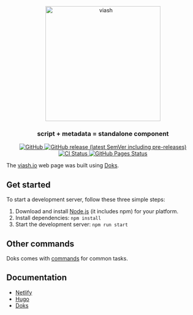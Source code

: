 <p align="center">
  <a href="https://viash.io/">
    <img alt="viash" src="https://viash.io/viash.svg" width="300">
  </a>
</p>

<h3 align="center">
  script + metadata = standalone component
</h3>

<p align="center">
  <a href="https://github.com/viash-io/viash/blob/master/LICENSE.md">
    <img src="https://img.shields.io/github/license/viash-io/viash?style=flat-square" alt="GitHub">
  </a>
  <a href="https://github.com/viash-io/viash/releases">
    <img src="https://img.shields.io/github/v/release/viash-io/viash?include_prereleases&style=flat-square"alt="GitHub release (latest SemVer including pre-releases)">
  </a>
  <a href="https://github.com/viash-io/viash/actions?query=workflow%3A%22Scala+CI%22">
    <img src="https://img.shields.io/github/workflow/status/viash-io/viash/Scala%20CI/master?style=flat-square" alt="CI Status">
  </a>
  <a href="https://github.com/viash-io/viash_web/actions?query=workflow%3A%22GitHub+Pages%22">
    <img src="https://img.shields.io/github/workflow/status/viash-io/viash_web/GitHub%20Pages?label=deploy&style=flat-square" alt="GitHub Pages Status">
  </a>
</p>

The [viash.io](https://viash.io) web page was built using [Doks](https://getdoks.org).


## Get started

To start a development server, follow these three simple steps:

1. Download and install [Node.js](https://nodejs.org/) (it includes npm) for your platform.
2. Install dependencies: `npm install`
3. Start the development server: `npm run start`

## Other commands

Doks comes with [commands](https://getdoks.org/docs/prologue/commands/) for common tasks.

## Documentation

- [Netlify](https://docs.netlify.com/)
- [Hugo](https://gohugo.io/documentation/)
- [Doks](https://getdoks.org/)

